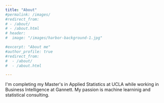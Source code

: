 ```yaml
---
title: "About"
#permalink: /images/
#redirect_from: 
# - /about/
# - /about.html
# header: 
#  image: "/images/harbor-background-1.jpg"

#excerpt: "About me"
#author_profile: true
#redirect_from: 
#  - /about/
#  - /about.html

---
```


I'm completing my Master's in Applied Statistics at UCLA while working in Business Intelligence at Gannett. My passion is machine learninig and statistical consulting.


